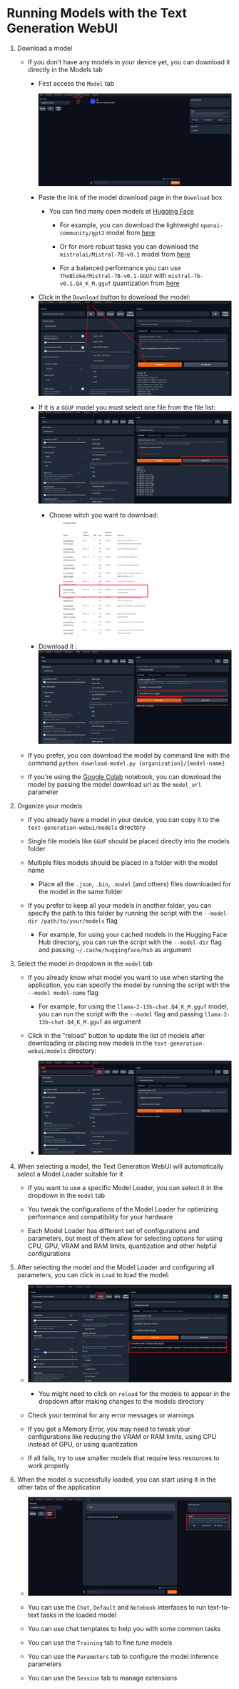 # Running Models with the Text Generation WebUI

1. Download a model

   - If you don't have any models in your device yet, you can download it directly in the Models tab

     - First access the `Model` tab

       ![find model tab](../images/find_model_tab.png)

     - Paste the link of the model download page in the `Download` box

       - You can find many open models at [Hugging Face](https://huggingface.co/models?pipeline_tag=text-generation&sort=downloads)

         - For example, you can download the lightweight `openai-community/gpt2` model from [here](https://huggingface.co/openai-community/gpt2)

         - Or for more robust tasks you can download the `mistralai/Mistral-7B-v0.1` model from [here](https://huggingface.co/mistralai/Mistral-7B-v0.1)

         - For a balanced performance you can use `TheBloke/Mistral-7B-v0.1-GGUF` with `mistral-7b-v0.1.Q4_K_M.gguf` quantization from [here](https://huggingface.co/TheBloke/Mistral-7B-v0.1-GGUF)

     - Click in the `Download` button to download the model:
       ![download model](../images/download_button.png)

     - If it is a `GGUF` model you must select one file from the file list:
       ![get list of one model](../images/get_list_of_one_model.png)

       - Choose witch you want to download:
         ![choose model](../images/choose_model.png)

     - Download it :
       ![download model](../images/download_model.png)

   - If you prefer, you can download the model by command line with the command `python download-model.py {organization}/{model-name}`

   - If you're using the [Google Colab](https://colab.research.google.com/github/oobabooga/text-generation-webui/blob/main/Colab-TextGen-GPU.ipynb) notebook, you can download the model by passing the model download url as the `model_url` parameter

2. Organize your models

   - If you already have a model in your device, you can copy it to the `text-generation-webui/models` directory

   - Single file models like `GGUF` should be placed directly into the models folder

   - Multiple files models should be placed in a folder with the model name

     - Place all the `.json`, `.bin`, `.model` (and others) files downloaded for the model in the same folder

   - If you prefer to keep all your models in another folder, you can specify the path to this folder by running the script with the `--model-dir /path/to/your/models` flag

     - For example, for using your cached models in the Hugging Face Hub directory, you can run the script with the `--model-dir` flag and passing `~/.cache/huggingface/hub` as argument

3. Select the model in dropdown in the `model` tab

   - If you already know what model you want to use when starting the application, you can specify the model by running the script with the `--model model-name` flag

     - For example, for using the `llama-2-13b-chat.Q4_K_M.gguf` model, you can run the script with the `--model` flag and passing `llama-2-13b-chat.Q4_K_M.gguf` as argument

   - Click in the "reload" button to update the list of models after downloading or placing new models in the `text-generation-webui/models` directory:
     - ![select model](../images/select_model.png)

4. When selecting a model, the Text Generation WebUI will automatically select a Model Loader suitable for it

   - If you want to use a specific Model Loader, you can select it in the dropdown in the `model` tab

   - You tweak the configurations of the Model Loader for optimizing performance and compatibility for your hardware

   - Each Model Loader has different set of configurations and parameters, but most of them allow for selecting options for using CPU, GPU, VRAM and RAM limits, quantization and other helpful configurations

5. After selecting the model and the Model Loader and configuring all parameters, you can click in `Load` to load the model:

   - ![load model tab](../images/load_model.png)

     - You might need to click on `reload` for the models to appear in the dropdown after making changes to the models directory

   - Check your terminal for any error messages or warnings

   - If you get a Memory Error, you may need to tweak your configurations like reducing the VRAM or RAM limits, using CPU instead of GPU, or using quantization

   - If all fails, try to use smaller models that require less resources to work properly

6. When the model is successfully loaded, you can start using it in the other tabs of the application

   - ![select chat](../images/select_chat.png)

   - You can use the `Chat`, `Default` and `Notebook` interfaces to run text-to-text tasks in the loaded model

   - You can use chat templates to help you with some common tasks

   - You can use the `Training` tab to fine tune models

   - You can use the `Parameters` tab to configure the model inference parameters

   - You can use the `Session` tab to manage extensions
